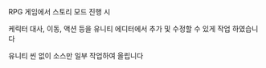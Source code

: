 RPG 게임에서 스토리 모드 진행 시

케릭터 대사, 이동, 액션 등을 유니티 에디터에서 추가 및 수정할 수 있게 작업 하였습니다

유니티 씬 없이 소스만 일부 작업하여 올립니다
